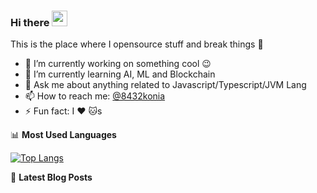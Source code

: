 ### Hi there <a href="https://www.gautamkrishnar.com/"><img src="https://media.giphy.com/media/hvRJCLFzcasrR4ia7z/giphy.gif" width="25px"></a>
This is the place where I opensource stuff and break things :rofl:

- 🔭 I’m currently working on something cool :wink:
- 🌱 I’m currently learning AI, ML and Blockchain
- 💬 Ask me about anything related to Javascript/Typescript/JVM Lang
- 📫 How to reach me: [@8432konia](https://twitter.com/8432konia)
- ⚡ Fun fact: I :heart: :cat:s

📊 **Most Used Languages**

[![Top Langs](https://github-readme-stats.vercel.app/api/top-langs/?username=8432konia&hide_title=true&hide_border=true&langs_count=8)](https://github.com/anuraghazra/github-readme-stats)


📕 **Latest Blog Posts**
<!-- BLOG-POST-LIST:START -->
<!-- BLOG-POST-LIST:END -->
